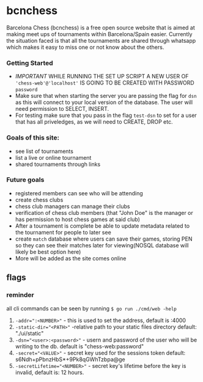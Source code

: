 # bcnchess

Barcelona Chess (bcnchess) is a free open source website that is aimed at making meet ups of tournaments within Barcelona/Spain easier. Currently the situation faced is that all the tournaments
are shared through whatsapp which makes it easy to miss one or not know about the others.

### Getting Started
- *IMPORTANT* WHILE RUNNING THE SET UP SCRIPT A NEW USER OF `'chess-web'@'localhost'` IS GOING TO BE CREATED WITH PASSWORD `password`
- Make sure that when starting the server you are passing the flag for `dsn` as this will connect to your local version of the database. The user will need permission to SELECT, INSERT.
- For testing make sure that you pass in the flag `test-dsn` to set for a user that has all priveledges, as we will need to CREATE, DROP etc.

### Goals of this site:
- see list of tournaments
- list a live or online tournament
- shared tournaments through links


### Future goals
- registered members can see who will be attending
- create chess clubs
- chess club managers can manage their clubs
- verification of chess club members (that "John Doe" is the manager or has permission to host chess games at said club)
- After a tournament is complete be able to update metadata related to the tournament for people to later see
- create `match` database where users can save their games, storing PEN so they can see their matches later for viewing(NOSQL database will likely be best option here)
- More will be added as the site comes online
## flags
### reminder
all cli commands can be seen by running `$ go run ./cmd/web -help`

1. `-addr=":<NUMBER>"` - this is used to set the address, default is :4000
2. `-static-dir="<PATH>"` -relative path to your static files directory default: "./ui/static"
3. `-dsn="<user>:<password>"` - usern and password of the user who will be writing to the db. default is "chess-web:password"
4. `-secret="<VALUE>"` - secret key used for the sessions token default: s6Ndh+pPbnzHbS*+9Pk8qGWhTzbpa@ge
5. `-secretLifetime="<NUMBER>"` - secret key's lifetime before the key is invalid, default is: 12 hours.